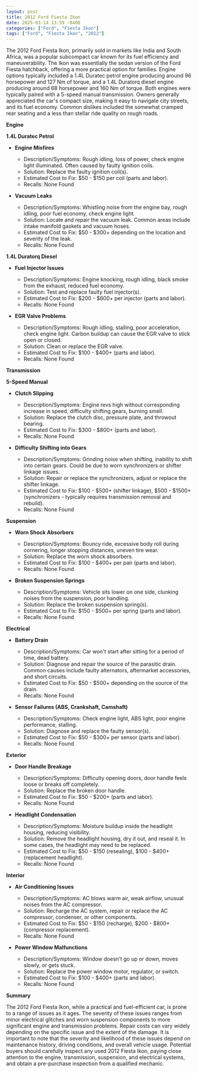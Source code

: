 ```yaml
---
layout: post
title: 2012 Ford Fiesta Ikon
date: 2025-03-14 13:59 -0400
categories: ["Ford", "Fiesta Ikon"]
tags: ["Ford", "Fiesta Ikon", "2012"]
---
```

The 2012 Ford Fiesta Ikon, primarily sold in markets like India and South Africa, was a popular subcompact car known for its fuel efficiency and maneuverability. The Ikon was essentially the sedan version of the Ford Fiesta hatchback, offering a more practical option for families. Engine options typically included a 1.4L Duratec petrol engine producing around 96 horsepower and 127 Nm of torque, and a 1.4L Duratorq diesel engine producing around 68 horsepower and 160 Nm of torque. Both engines were typically paired with a 5-speed manual transmission. Owners generally appreciated the car's compact size, making it easy to navigate city streets, and its fuel economy. Common dislikes included the somewhat cramped rear seating and a less than stellar ride quality on rough roads.

**Engine**

**1.4L Duratec Petrol**

*   **Engine Misfires**
    *   Description/Symptoms: Rough idling, loss of power, check engine light illuminated. Often caused by faulty ignition coils.
    *   Solution: Replace the faulty ignition coil(s).
    *   Estimated Cost to Fix: $50 - $150 per coil (parts and labor).
    *   Recalls: None Found

*   **Vacuum Leaks**
    *   Description/Symptoms: Whistling noise from the engine bay, rough idling, poor fuel economy, check engine light.
    *   Solution: Locate and repair the vacuum leak. Common areas include intake manifold gaskets and vacuum hoses.
    *   Estimated Cost to Fix: $50 - $300+ depending on the location and severity of the leak.
    *   Recalls: None Found

**1.4L Duratorq Diesel**

*   **Fuel Injector Issues**
    *   Description/Symptoms: Engine knocking, rough idling, black smoke from the exhaust, reduced fuel economy.
    *   Solution: Test and replace faulty fuel injector(s).
    *   Estimated Cost to Fix: $200 - $600+ per injector (parts and labor).
    *   Recalls: None Found

*   **EGR Valve Problems**
    *   Description/Symptoms: Rough idling, stalling, poor acceleration, check engine light. Carbon buildup can cause the EGR valve to stick open or closed.
    *   Solution: Clean or replace the EGR valve.
    *   Estimated Cost to Fix: $100 - $400+ (parts and labor).
    *   Recalls: None Found

**Transmission**

**5-Speed Manual**

*   **Clutch Slipping**
    *   Description/Symptoms: Engine revs high without corresponding increase in speed, difficulty shifting gears, burning smell.
    *   Solution: Replace the clutch disc, pressure plate, and throwout bearing.
    *   Estimated Cost to Fix: $300 - $800+ (parts and labor).
    *   Recalls: None Found

*   **Difficulty Shifting into Gears**
    *   Description/Symptoms: Grinding noise when shifting, inability to shift into certain gears. Could be due to worn synchronizers or shifter linkage issues.
    *   Solution: Repair or replace the synchronizers, adjust or replace the shifter linkage.
    *   Estimated Cost to Fix: $100 - $500+ (shifter linkage), $500 - $1500+ (synchronizers - typically requires transmission removal and rebuild).
    *   Recalls: None Found

**Suspension**

*   **Worn Shock Absorbers**
    *   Description/Symptoms: Bouncy ride, excessive body roll during cornering, longer stopping distances, uneven tire wear.
    *   Solution: Replace the worn shock absorbers.
    *   Estimated Cost to Fix: $100 - $400+ per pair (parts and labor).
    *   Recalls: None Found

*   **Broken Suspension Springs**
    *   Description/Symptoms: Vehicle sits lower on one side, clunking noises from the suspension, poor handling.
    *   Solution: Replace the broken suspension spring(s).
    *   Estimated Cost to Fix: $150 - $500+ per spring (parts and labor).
    *   Recalls: None Found

**Electrical**

*   **Battery Drain**
    *   Description/Symptoms: Car won't start after sitting for a period of time, dead battery.
    *   Solution: Diagnose and repair the source of the parasitic drain. Common causes include faulty alternators, aftermarket accessories, and short circuits.
    *   Estimated Cost to Fix: $50 - $500+ depending on the source of the drain.
    *   Recalls: None Found

*   **Sensor Failures (ABS, Crankshaft, Camshaft)**
    *   Description/Symptoms: Check engine light, ABS light, poor engine performance, stalling.
    *   Solution: Diagnose and replace the faulty sensor(s).
    *   Estimated Cost to Fix: $50 - $300+ per sensor (parts and labor).
    *   Recalls: None Found

**Exterior**

*   **Door Handle Breakage**
    *   Description/Symptoms: Difficulty opening doors, door handle feels loose or breaks off completely.
    *   Solution: Replace the broken door handle.
    *   Estimated Cost to Fix: $50 - $200+ (parts and labor).
    *   Recalls: None Found

*   **Headlight Condensation**
    *   Description/Symptoms: Moisture buildup inside the headlight housing, reducing visibility.
    *   Solution: Remove the headlight housing, dry it out, and reseal it. In some cases, the headlight may need to be replaced.
    *   Estimated Cost to Fix: $50 - $150 (resealing), $100 - $400+ (replacement headlight).
    *   Recalls: None Found

**Interior**

*   **Air Conditioning Issues**
    *   Description/Symptoms: AC blows warm air, weak airflow, unusual noises from the AC compressor.
    *   Solution: Recharge the AC system, repair or replace the AC compressor, condenser, or other components.
    *   Estimated Cost to Fix: $50 - $150 (recharge), $200 - $800+ (compressor replacement).
    *   Recalls: None Found

*   **Power Window Malfunctions**
    *   Description/Symptoms: Window doesn't go up or down, moves slowly, or gets stuck.
    *   Solution: Replace the power window motor, regulator, or switch.
    *   Estimated Cost to Fix: $100 - $400+ (parts and labor).
    *   Recalls: None Found

**Summary**

The 2012 Ford Fiesta Ikon, while a practical and fuel-efficient car, is prone to a range of issues as it ages. The severity of these issues ranges from minor electrical glitches and worn suspension components to more significant engine and transmission problems. Repair costs can vary widely depending on the specific issue and the extent of the damage. It is important to note that the severity and likelihood of these issues depend on maintenance history, driving conditions, and overall vehicle usage. Potential buyers should carefully inspect any used 2012 Fiesta Ikon, paying close attention to the engine, transmission, suspension, and electrical systems, and obtain a pre-purchase inspection from a qualified mechanic.

